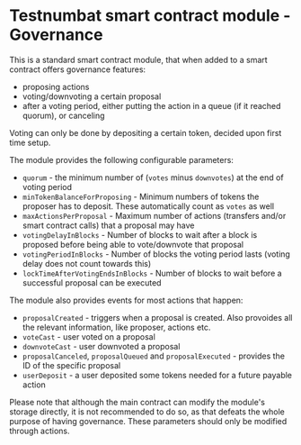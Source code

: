 # Testnumbat smart contract module - Governance

This is a standard smart contract module, that when added to a smart contract offers governance features:
- proposing actions
- voting/downvoting a certain proposal
- after a voting period, either putting the action in a queue (if it reached quorum), or canceling

Voting can only be done by depositing a certain token, decided upon first time setup.  

The module provides the following configurable parameters:  
- `quorum` - the minimum number of (`votes` minus `downvotes`) at the end of voting period  
- `minTokenBalanceForProposing` - Minimum numbers of tokens the proposer has to deposit. These automatically count as `votes` as well  
- `maxActionsPerProposal` - Maximum number of actions (transfers and/or smart contract calls) that a proposal may have  
- `votingDelayInBlocks` - Number of blocks to wait after a block is proposed before being able to vote/downvote that proposal
- `votingPeriodInBlocks` - Number of blocks the voting period lasts (voting delay does not count towards this)  
- `lockTimeAfterVotingEndsInBlocks` - Number of blocks to wait before a successful proposal can be executed  

The module also provides events for most actions that happen: 
- `proposalCreated` - triggers when a proposal is created. Also provoides all the relevant information, like proposer, actions etc.  
- `voteCast` - user voted on a proposal  
- `downvoteCast` - user downvoted a proposal  
- `proposalCanceled`, `proposalQueued` and `proposalExecuted` - provides the ID of the specific proposal  
- `userDeposit` - a user deposited some tokens needed for a future payable action  

Please note that although the main contract can modify the module's storage directly, it is not recommended to do so, as that defeats the whole purpose of having governance. These parameters should only be modified through actions.
